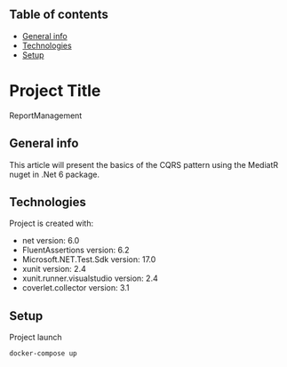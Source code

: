 ## Table of contents
* [General info](#general-info)
* [Technologies](#technologies)
* [Setup](#setup)


# Project Title
 ReportManagement
   
 ## General info
This article will present the basics of the CQRS pattern using the MediatR nuget in .Net 6 package.

## Technologies
Project is created with:
* net version: 6.0
* FluentAssertions version: 6.2
* Microsoft.NET.Test.Sdk version: 17.0
* xunit version: 2.4
* xunit.runner.visualstudio version: 2.4
* coverlet.collector version: 3.1

## Setup
Project launch
```
docker-compose up
```
